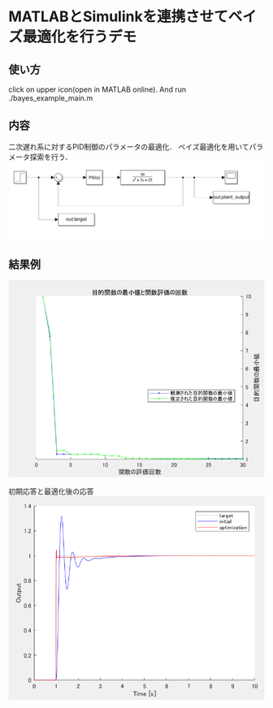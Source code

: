 # MATLABとSimulinkを連携させてベイズ最適化を行うデモ

## 使い方

click on upper icon(open in MATLAB online).
And run ./bayes_example_main.m

## 内容

二次遅れ系に対するPID制御のパラメータの最適化．
ベイズ最適化を用いてパラメータ探索を行う．
![alt text](img/image.png)

## 結果例

![alt text](img/image2.png)

初期応答と最適化後の応答
![alt text](img/image3.png)
